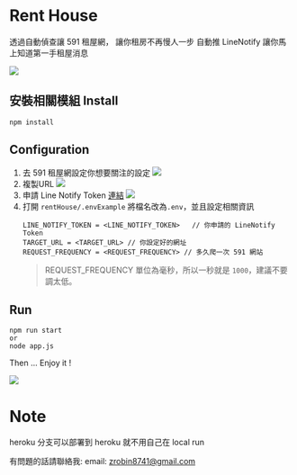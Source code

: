 # Rent House
透過自動偵查讓 591 租屋網，
讓你租房不再慢人一步
自動推 LineNotify 讓你馬上知道第一手租屋消息

![](https://i.imgur.com/wvnFcYh.png)


## 安裝相關模組 Install
```
npm install
```

## Configuration
1. 去 591 租屋網設定你想要關注的設定
  ![](https://i.imgur.com/3p0TgZY.png)
2. 複製URL
  ![](https://i.imgur.com/hbotzcL.jpg)
3. 申請 Line Notify Token [連結](https://notify-bot.line.me/my/)
  ![](https://i.imgur.com/TXy9qGB.png)
4. 打開 `rentHouse/.envExample` 將檔名改為`.env`，並且設定相關資訊
    ```
    LINE_NOTIFY_TOKEN = <LINE_NOTIFY_TOKEN>   // 你申請的 LineNotify Token
    TARGET_URL = <TARGET_URL> // 你設定好的網址
    REQUEST_FREQUENCY = <REQUEST_FREQUENCY> // 多久爬一次 591 網站
    ```
    > REQUEST_FREQUENCY 單位為毫秒，所以一秒就是 `1000`，建議不要調太低。

## Run
```
npm run start
or
node app.js
```

Then ...
Enjoy it !

![](https://i.imgur.com/wvnFcYh.png)


# Note
heroku 分支可以部署到 heroku 就不用自己在 local run

有問題的話請聯絡我:
email: zrobin8741@gmail.com